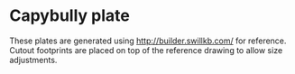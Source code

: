 # Capybully plate

These plates are generated using http://builder.swillkb.com/ for reference.
Cutout footprints are placed on top of the reference drawing to allow size adjustments.
